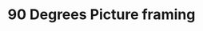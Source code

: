 ---
title: "90 Degrees Picture framing"
url: /london-borough-of-camden/90-degrees-picture-framing/
shop: frame
---